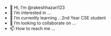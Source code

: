 - 👋 Hi, I’m @rakeshhazari123
- 👀 I’m interested in ...
- 🌱 I’m currently learning ...2nd Year CSE student
- 💞️ I’m looking to collaborate on ...
- 📫 How to reach me ...

<!---
rakeshhazari123/rakeshhazari123 is a ✨ special ✨ repository because its `README.md` (this file) appears on your GitHub profile.
You can click the Preview link to take a look at your changes.
--->
